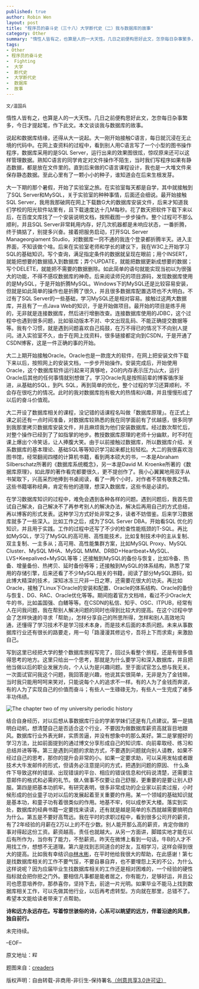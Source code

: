 ```yaml
---
published: true
author: Robin Wen
layout: post
title: "程序员的奋斗史（三十八）大学断代史（二）我与数据库的故事"
category: Other
summary: "惰性人皆有之，也算是人的一大天性。几日之前便构思好此文，怎奈每日杂事繁多，今日才提起笔，作下此文。本文谈谈我与数据库的故事。"
tags: 
- Other
- 程序员的奋斗史
-  Fighting
-  大学
-  断代史
-  大学断代史
-  数据库
-  故事
---
```


`文/温国兵`

惰性人皆有之，也算是人的一大天性。几日之前便构思好此文，怎奈每日杂事繁多，今日才提起笔，作下此文。本文谈谈我与数据库的故事。

说起和数据库结缘，还得从大一说起。大一刚开始接触C语言，每日就沉浸在无止境的代码中。在网上查资料的过程中，看到别人用C语言写了一个小型的图书操作程序，数据库采用的是SQL Server，运行出来的效果图很炫，惊叹原来还可以这样管理数据。熟知C语言的同学肯定对文件操作不陌生，当时我们写程序如果有静态数据，都是放在文件里的。直到后来做的C语言课程设计，我也是一大堆文件来保存静态数据。至此心里有了一颗小小的种子，谁知道会在后来生根发芽。

大一下期的那个暑假，开始了实验室之旅。在实验室每天都是自学，其中就接触到了SQL Server和MySQL，关于实验室的种种事情，后面还会细说。最开始接触SQL Server，我用我那破网在网上下载数G大的数据库安装文件，后来才知道我们学校的阳光软件站里有，且下载速度达十几M每秒。花了数天把软件下载下来以后，在百度文库找了一个安装说明文档，按照截图一步步操作。整个过程可不那么顺利，并且SQL Server非常耗用内存，好几次机器都是未响应状态，一番折腾，终于搞掂了，别提多兴奋。接着把服务启动，打开SQL Server Manageorgiament Studio，对数据库一窍不通的我连个登录都折腾半天。进入主界面，不知该做个啥。后来在实验室老师和学长的建议下，我在W3C上开始学习SQL的基础知识。写个查询，满足指定条件的数据就呈现在眼前；用个INSERT，就能把想要的数据插入到数据库；弄个UPDATE，就能把数据更新成想要的数据；写个DELETE，就能把不需要的数据删除。如此简单的语句就能实现当初以为很强大的功能，不得不感叹数据库的神奇。后来阅读师兄的项目源码，发现数据库使用的是MySQL，于是开始折腾MySQL。Windows下的MySQL还是比较容易安装，但就是如此简单的操作也是折腾了很久，并且很多数据库配置选项也不大明白。不过有了SQL Server的一些基础，学习MySQL还是相对容易。接触过这两大数据库，并且有了一点Java Web的知识，于是开始做项目。最开始的项目是练手用的，无非就是连接数据库，然后进行增删改查。连接数据库使用的JDBC，这个过程中也遇到很多问题，比如驱动版本不对、中文出现乱码、不能正确提交数据等等。我有个习惯，就是遇到问题喜欢自己捣鼓，在万不得已的情况下不向别人提问。进入实验室不久，由于在网上找资料，很多链接都定向到CSDN，于是开通了CSDN博客，这是一件正确的事的开始。

大二上期开始接触Oracle。Oracle也是一款庞大的软件，在网上把安装文件下载下来以后，按照网上的安装文档，一步步开始操作。安装完成后，开始使用Oracle，这个数据库软件运行起来可真够呛，2G的内存表示压力山大，运行Oracle后其他的任何事情就别想做了。学习Oracle先是按照前辈的博客循序渐进，从基础的SQL，到PL SQL，再到简单的优化，整个过程的学习还算顺利，不会存在很吃力的情况。此时的我对数据库抱有极大的热情和兴趣，并且慢慢形成了以后的奋斗价值观。

大二开设了数据库相关的课程，没记错的话课程名叫做「数据库原理」。在正式上课之前还有一点时间准备，对数据库较熟悉的我在同学面前有了优越感，很多同学到我那里拷贝数据库安装文件，并且麻烦我为他们安装数据库。经过数次帮忙后，对整个操作已经到了了如指掌的地步。教授数据库原理的老师十分幽默，时不时在课上爆出个冷笑话，让人捧腹大笑。由于以前接触过数据库，所以数据库介绍、关系数据库的基本理论、基础SQL等等知识学习起来都比较轻松。大二的我很喜欢泡图书馆，经常翻阅四楼的计算机书籍，看到两本硕大的书，一本是Abraham Silberschatz所著的《数据库系统概念》，另一本是David M. Kroenke所著的《数据库原理》，如此厚的著作看完都要很久，更不提创作了。我小心翼翼地用双手从书架取下，兴高采烈地捧到书桌阅读，看了一两个小时，对作者不禁有敬畏之情。这些书籍堪称经典，肯定有他的道理，想深入数据库，这些书是必读的。

在学习数据库知识的过程中，难免会遇到各种各样的问题。遇到问题后，我首先尝试自己解决，自己解决不了再参考别人的解决办法，解决后再用自己的方式总结，再以博客的形式发表。这种学习方式好处非常之多，读者不妨借鉴。后来学习数据库就多了一些深入。比如工作之后，成为了SQL Server DBA，开始看SQL 优化的知识，并且用于实践。工作的过程中还写了不少的检查性能瓶颈的T-SQL。再比如MySQL，学习了MySQL的高可用、高性能技术，比如复制技术中的主从复制、双主复制、一主多从；高可用、高性能集群方案，比如MySQL Proxy、MySQL Cluster、MySQL MHA、MySQL MMM、DRBD+Heartbeat+MySQL、LVS+Keepalived+MySQL等等；还接触到MySQL的备份与恢复，比如冷备、热备、增量备份、热拷贝、延时备份等等；还接触到MySQL的体系结构，熟悉了常用的存储引擎，后来还看了不少MySQL相关的书籍，阅读了部分MySQL源码，如此博大精深的技术，深知冰冻三尺非一日之寒，还需要花很大的功夫。再比如Oracle，接触了Linux下Oracle的安装和配置、Oracle的体系结构、Oracle的备份与恢复、DG、RAC、Oracle优化等等。期间抱着官方文档啃，看过不少Oracle大牛的书，比如盖国强、白鳝等等。在CSDN的私信、知乎、OSC、ITPUB，经常有人在问我问题，我在帮别人解决问题的同时也得到比较大的提高。在这个过程中学会了怎样快速的寻求「帮助」，怎样分享自己的所思所得，怎样和别人高效地沟通，还懂得了学习技术不是学习技术本身，而是技术后面的本质问题。未来从事数据库行业还有很长的路要走，用一句「路漫漫其修远兮，吾将上下而求索」来激励自己。

写到这里已经把大学的整个数据库旅程写完了，回过头看整个旅程，还是有很多值得思考的地方。这里只给出一个思考，那就是为什么要学习和深入数据库，并且把他当做以后的职业发展方向，个人认为是兴趣问题。至于面试官怎么想与我无关。一次面试官问我这个问题，我回答是兴趣，他说其实很简单，无非是为了金钱嘛，当时我只能用呵呵来笑对，只能说每个人的追求不一样。有的人为了金钱而奔波，有的人为了实现自己的价值而奋斗；有些人一生碌碌无为，有些人一生完成了诸多丰功伟绩。

![The chapter two of my university periodic history](http://i.imgur.com/jEuunLH.jpg)

结合自身经历，对以后想从事数据库行业的学弟学妹们还是有几点建议。第一是搞明白动机，想清楚自己是否适合这个行业，不要因为做数据库薪资高就盲目地跟风。数据库行业外表光鲜，实质苦逼，并没有想象中的那么美好。第二是掌握好的学习方法，比如前面提到的通过博文分享形成自己的知识库、向前辈取经、练习和总结并进等等。第三是遇到问题的求助方式，不要遇到问题就向别人请教，如果不经过自己的思考，那你的提升会非常的小。如果一定要求助，可以采用发帖或者跟技术大牛发邮件的形式，但请务必注意提问的方式，把遇到问题的原因、 什么条件下导致这样的错误、出现错误的平台、相应的错误信息和代码说清楚，还需要注意邮件的格式和必需的礼节。做人做事不仅要让自己舒服，更重要的是要让别人舒服。第四是把基本功抓牢。有研究表明，很多非常成功的企业家以前卖过报，小时候形成的创业童子功对以后的发展起着至关重要的作用。某一个领域的基础知识就是基本功，和童子功有着很类似的作用。地基不牢，何以成参天大楼。落实到实处，数据库的经典书籍一定要找来读读，还有就是越是简单的东西就越需要搞明白为什么。第五是不要好高骛远。我在平时的求职过程中，看到很多公司开的薪资，有了2年经验的月薪在2万以上的不在少数。别人能开那么高的薪资，肯定你做的事对得起这份工资。薪资越高，责任也就越大。从另一方面讲，脚踏实地才能在以后有所作为，当你有了能力，不愁薪资。昨天在微博上看到一句话，牛B的人才不用找工作，想想不无道理。第六是找到志同道合的好友，互相学习，这样会得到很大的提高。比如我有幸结识<a href="http://blog.csdn.net/dba_waterbin" target="_blank">@林水彬</a>，在平时他给我很大的帮助，在此感谢！第七是找数据库相关的工作不要气馁，不要自暴自弃，也不要埋怨上天的不公，为什么这样说呢？因为应届毕业生找数据库相关的工作还是相对困难的，一个经验的硬性指标就会把你拒之门外。要相信凡事都是能者居之，你有能力，足够好运，并且公司也愿意培养你，那恭喜你，坚持下去，前途一片光明。如果毕业不能马上找到数据库相关工作，可以先做其他行业，以后再考虑转型。方向就在那里，总错不了。希望本文能给读者带来丁点帮助。

**诗和远方永远存在。写着惊世骇俗的诗，心系可以眺望的远方，伴着沿途的风景，独自前行。**

未完待续。

–EOF–

原文地址：<a href="http://blog.csdn.net/justdb/article/details/27973783" target="_blank"><img src="http://i.imgur.com/BROigUO.jpg" title="程序员的奋斗史（三十八）大学断代史（二）我与数据库的故事" height="16px" width="16px" border="0" alt="程序员的奋斗史（三十八）大学断代史（二）我与数据库的故事" /></a>

题图来自：<a href="http://blog.creaders.net/jesus4you/user_blog_diary.php?did=182866" target="_blank">creaders</a>

版权声明：自由转载-非商用-非衍生-保持署名<a href="http://creativecommons.org/licenses/by-nc-nd/3.0/deed.zh" target="_blank">（创意共享3.0许可证）</a>
